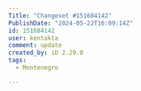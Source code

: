 ```yaml
---
Title: "Changeset #151684142"
PublishDate: "2024-05-22T16:09:14Z"
id: 151684142
user: kentakta
comment: update
created_by: iD 2.29.0
tags:
  - Montenegro

---
```

